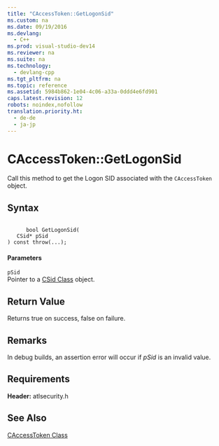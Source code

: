 ```yaml
---
title: "CAccessToken::GetLogonSid"
ms.custom: na
ms.date: 09/19/2016
ms.devlang: 
  - C++
ms.prod: visual-studio-dev14
ms.reviewer: na
ms.suite: na
ms.technology: 
  - devlang-cpp
ms.tgt_pltfrm: na
ms.topic: reference
ms.assetid: 5984b862-1e04-4c06-a33a-0ddd4e6fd901
caps.latest.revision: 12
robots: noindex,nofollow
translation.priority.ht: 
  - de-de
  - ja-jp
---
```

# CAccessToken::GetLogonSid
Call this method to get the Logon SID associated with the `CAccessToken` object.  
  
## Syntax  
  
```  
  
      bool GetLogonSid(  
   CSid* pSid  
) const throw(...);  
```  
  
#### Parameters  
 `pSid`  
 Pointer to a [CSid Class](../vs140/CSid-Class.md) object.  
  
## Return Value  
 Returns true on success, false on failure.  
  
## Remarks  
 In debug builds, an assertion error will occur if *pSid* is an invalid value.  
  
## Requirements  
 **Header:** atlsecurity.h  
  
## See Also  
 [CAccessToken Class](../vs140/CAccessToken-Class.md)